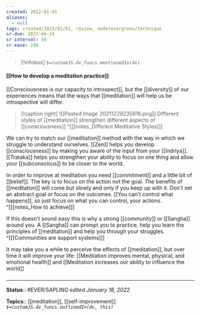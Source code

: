 ```yaml
---
created: 2022-01-01 
aliases:
  - null
tags: created/2022/01/01, review, node/evergreen/technique 
sr-due: 2022-04-24
sr-interval: 50
sr-ease: 190
---
```

> [!infobox]
`$=customJS.dv_funcs.mentionedIn(dv)`

#### [[How to develop a meditation practice]] 

[[Consciousness is our capacity to introspect]], but the [[diversity]] of our experiences means that the ways that [[meditation]] will help us be introspective will differ.

> [!caption right]
>  ![[Pasted image 20211229235616.png]]
> Different styles of [[meditation]] strengthen different aspects of [[consciousness]]
^[[[notes_Different Meditative Styles]]]

We can try to match our [[meditation]] method with the way in which we struggle to understand ourselves. 
[[Zen]] helps you develop [[consciousness]] by making you aware of the input from your [[Indriya]].
[[Trataka]] helps you strengthen your ability to focus on one thing and allow your [[subconscious]] to be closer to the world.

In order to improve at meditation you need [[commitment]] and a little bit of [[belief]].
The key is to focus on the action not the goal.
The benefits of [[meditation]] will come but slowly and only if you keep up with it.
Don't set an abstract goal or focus on the outcomes.
[[You can't control what happens]], so just focus on what you can control, your actions.
^[[[notes_How to achieve]]]

If this doesn't sound easy this is why a strong [[community]] or [[Sangha]] around you.
A [[Sangha]] can prompt you to practice, help you learn the principles of [[meditation]] and help you through your struggles.
^[[[Communities are support systems]]]

It may take you a while to perceive the effects of [[meditation]], but over time it will improve your life:
[[Meditation improves mental, physical, and emotional health]]
and
[[Meditation increases our ability to influence the world]]

### <hr class="footnote"/>

**Status**:: #EVER/SAPLING 
*edited January 18, 2022*

**Topics**:: [[meditation]], [[self-improvement]]
*`$=customJS.dv_funcs.outlinedIn(dv, this)`*
